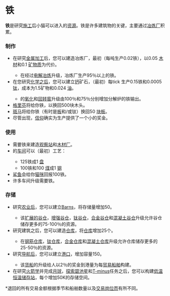 # 铁

  <p><strong>铁</strong>是研究<a href="#Technologies#Construction">施工</a>后小猫可以进入的<a href="#Resources">资源</a>。铁是许多建筑物的关键，主要通过<a href="#Buildings#Smelter">冶炼厂</a>积累。<a href="#Technologies#Construction"></a><a href="#Buildings#Smelter"></a></p>


### 制作

   <ul>
    <li>在研究<a href="#Technologies#Metal_working">金属加工</a>后，您可以建造冶炼厂，最初（每吨生产0.02铁），以0.05 <a href="#wood">木材</a>和0.1 <a href="#minerals">矿物质</a>为代价。</li>
    <ul>
     <li>在经过<a href="#workshop#Electrolytic_Smelting">电解冶炼</a>升级，冶炼厂生产95％以上的铁。</li>
    </ul>
    <li>在您研究<a href="#Technologies#Chemistry">化学之后</a>，您可以建立<a href="#Buildings#Calciner">钙</a>矿石，（最初）每tick 生产0.15铁和0.0005 <a href="#titanium">钛</a>，成本为1.5矿物和0.024 <a href="#oil">油</a>。</li>
    <ul>
     <li>的<a href="#workshop#Oxidation">氧化</a>和<a href="#workshop#Rotary_Kiln">回转窑</a>升级由100％和75％分别增加分解炉的铁输出。</li>
    </ul>
    <li> <a href="#Trade#Griffins">格里芬</a>将给你铁，以换回500块木头。</li>
    <li> <a href="#Trade#Zebras">斑马</a>将给你铁（有时是<a href="#plate">板</a>和/或钛）换回50 <a href="#slab">块板</a>。</li>
    <li>尽管出现，<a href="#Faith">信仰</a>确实为生产提供了一个小的奖金。</li>
   </ul>
   
### 使用

   <ul>
    <li>需要铁来建造<a href="#Buildings#Observatory">观察站</a>和<a href="#Buildings#Lumber_Mill">木材厂</a>。</li>
    <li>的<a href="#workshop">车间</a>可以（最初）工艺：</li>
    <ul>
     <li>125铁成1 <a href="#plate">盘</a></li>
     <li>100铁和100 <a href="#coal">煤</a>成1 <a href="#steel">钢</a></li>
    </ul>
    <li> <a href="#Trade#Sharks">鲨鱼</a>会给你<a href="#catnip">猫咪</a>回报100铁。</li>
    <li> 许多车间升级需要铁。</li>
   </ul>
   
### 存储
<ul>
    <li>研究<a href="#Technologies#Agriculture">农业后</a>，您可以建立<a href="#Buildings#Barn">Barns</a>，将存储量增加50。</li>
    <ul>
     <li>该<a href="#workshop#Expanded_Barns">扩展的谷仓</a>，<a href="#workshop#Reinforced_Barns">增强谷仓</a>，<a href="#workshop#Titanium_Barns">钛谷仓</a>，<a href="#workshop#Alloy_Barns">合金谷仓</a>和<a href="#workshop#Concrete_Barns">混凝土谷仓</a>升级允许谷仓储存更多的75-100％的资源。</li>
    </ul>
    <li>研究建筑之后，您可以建造<a href="#Buildings#Warehouse">仓库</a>，将<a href="#Buildings#Warehouse">仓库</a>增加25个。</li>
    <ul>
     <li>在<a href="#workshop#Reinforced_Warehouses">钢筋仓库</a>，<a href="#workshop#Titanium_Warehouses">钛仓库</a>，<a href="#workshop#Alloy_Warehouses">合金仓库</a>和<a href="#workshop#Concrete_Warehouses">混凝土仓库</a>升级允许仓库储存更多的25-50％的资源。</li>
    </ul>
    <li>研究<a href="#Technologies#Navigation">导航后</a>，您可以建立<a href="#Buildings#Harbor">港口</a>，增加容量150。 </li>
    <ul>
     <li>该<a href="#ship">货船</a>的升级给人以2％的奖金到港量为每<a href="#ship">贸易船舶</a>构建。</li>
    </ul>
    <li>在研究<a href="#Technologies#Rocketry">火箭学</a>并完成<a href="#Space#Moon_mission">月球</a>，<a href="#Space#Piscine_mission">探索碧池星</a>和<a href="#Space#T_minus_mission">T-minus</a>任务之后，您可以构建<a href="#Space#Cryostation">低温恒温储存站</a>，每个增加50K的存储空间。</li>
   </ul>
   <p>*退回的所有交易金额根据季节和船舶数量以及<a href="#Buildings#Tradepost">交易岗位而</a>有所不同。</p>
